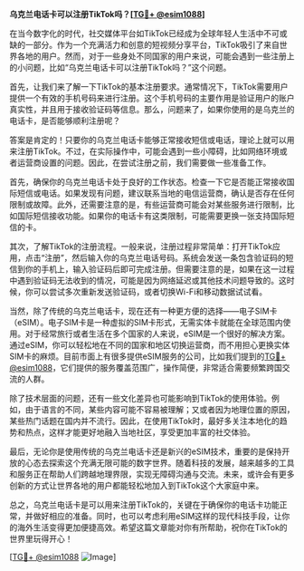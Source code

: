 **乌克兰电话卡可以注册TikTok吗？[[TG💪+ @esim1088](https://t.me/s/esim1088)]**

在当今数字化的时代，社交媒体平台如TikTok已经成为全球年轻人生活中不可或缺的一部分。作为一个充满活力和创意的短视频分享平台，TikTok吸引了来自世界各地的用户。然而，对于一些身处不同国家的用户来说，可能会遇到一些注册上的小问题，比如“乌克兰电话卡可以注册TikTok吗？”这个问题。

首先，让我们来了解一下TikTok的基本注册要求。通常情况下，TikTok需要用户提供一个有效的手机号码来进行注册。这个手机号码的主要作用是验证用户的账户真实性，并且用于接收验证码等信息。那么，问题来了，如果你使用的是乌克兰的电话卡，是否能够顺利注册呢？

答案是肯定的！只要你的乌克兰电话卡能够正常接收短信或电话，理论上就可以用来注册TikTok。不过，在实际操作中，可能会遇到一些小障碍，比如网络环境或者运营商设置的问题。因此，在尝试注册之前，我们需要做一些准备工作。

首先，确保你的乌克兰电话卡处于良好的工作状态。检查一下它是否能正常接收国际短信或电话。如果发现有问题，建议联系当地的电信运营商，确认是否存在任何限制或故障。此外，还需要注意的是，有些运营商可能会对某些服务进行限制，比如国际短信接收功能。如果你的电话卡有这类限制，可能需要更换一张支持国际短信的卡。

其次，了解TikTok的注册流程。一般来说，注册过程非常简单：打开TikTok应用，点击“注册”，然后输入你的乌克兰电话号码。系统会发送一条包含验证码的短信到你的手机上，输入验证码后即可完成注册。但需要注意的是，如果在这一过程中遇到验证码无法收到的情况，可能是因为网络延迟或其他技术问题导致的。这时候，你可以尝试多次重新发送验证码，或者切换Wi-Fi和移动数据试试看。

当然，除了传统的乌克兰电话卡，现在还有一种更方便的选择——电子SIM卡（eSIM）。电子SIM卡是一种虚拟的SIM卡形式，无需实体卡就能在全球范围内使用。对于经常旅行或者生活在多个国家的人来说，eSIM是一个很好的解决方案。通过eSIM，你可以轻松地在不同的国家和地区切换运营商，而不用担心更换实体SIM卡的麻烦。目前市面上有很多提供eSIM服务的公司，比如我们提到的[TG💪+ @esim1088](https://t.me/s/esim1088)，它们提供的服务覆盖范围广，操作简便，非常适合需要频繁跨国交流的人群。

除了技术层面的问题，还有一些文化差异也可能影响到TikTok的使用体验。例如，由于语言的不同，某些内容可能不容易被理解；又或者因为地理位置的原因，某些热门话题在国内并不流行。因此，在使用TikTok时，最好多关注本地化的趋势和热点，这样才能更好地融入当地社区，享受更加丰富的社交体验。

最后，无论你是使用传统的乌克兰电话卡还是新兴的eSIM技术，重要的是保持开放的心态去探索这个充满无限可能的数字世界。随着科技的发展，越来越多的工具和服务正在帮助人们跨越地理界限，实现无障碍沟通与交流。未来，或许会有更多创新的方式让世界各地的用户都能轻松地加入到TikTok这个大家庭中来。

总之，乌克兰电话卡是可以用来注册TikTok的，关键在于确保你的电话卡功能正常，并做好相应的准备。同时，也可以考虑利用eSIM这样的现代科技手段，让你的海外生活变得更加便捷高效。希望这篇文章能对你有所帮助，祝你在TikTok的世界里玩得开心！

[[TG💪+ @esim1088](https://t.me/s/esim1088) ![Image](https://i.postimg.cc/4NQfJmqS/Snipaste-2025-05-13-00-14-12.png)]